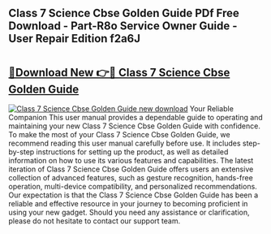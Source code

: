 ## Class 7 Science Cbse Golden Guide PDf Free Download - Part-R8o Service Owner Guide - User Repair Edition f2a6J

# <h2><a href="http://bc84410.oget.top/?id=Class+7+Science+Cbse+Golden+Guide">🔗Download New 👉🔴 Class 7 Science Cbse Golden Guide</a></h2>

[![Class 7 Science Cbse Golden Guide new download](https://i.imgur.com/5g1atiW.png)](http://bc84410.oget.top/?id=Class+7+Science+Cbse+Golden+Guide)
Your Reliable Companion This user manual provides a dependable guide to operating and maintaining your new Class 7 Science Cbse Golden Guide with confidence. To make the most of your Class 7 Science Cbse Golden Guide, we recommend reading this user manual carefully before use. It includes step-by-step instructions for setting up the product, as well as detailed information on how to use its various features and capabilities. The latest iteration of Class 7 Science Cbse Golden Guide offers users an extensive collection of advanced features, such as gesture recognition, hands-free operation, multi-device compatibility, and personalized recommendations. Our expectation is that the Class 7 Science Cbse Golden Guide has been a reliable and effective resource in your journey to becoming proficient in using your new gadget. Should you need any assistance or clarification, please do not hesitate to contact our support team.
